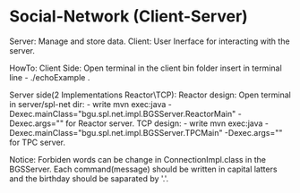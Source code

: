 # Social-Network (Client-Server)
Server: Manage and store data.
Client: User Inerface for interacting with the server. 

HowTo:
Client Side:
	Open terminal in the client bin folder insert in terminal line - ./echoExample <IP> <PORT>.

Server side(2 Implementations Reactor\TCP):
	Reactor design:
	Open terminal in server/spl-net dir:
	- write mvn exec:java -Dexec.mainClass="bgu.spl.net.impl.BGSServer.ReactorMain"
	-Dexec.args="<port><Num of threads>" for Reactor server.
	TCP design:
	- write mvn exec:java -Dexec.mainClass="bgu.spl.net.impl.BGSServer.TPCMain" 
	-Dexec.args="<port>" for TPC server.

Notice:
Forbiden words can be change in ConnectionImpl.class in the BGSServer.
Each command(message) should be written in capital latters and the birthday should be saparated by '.'.

